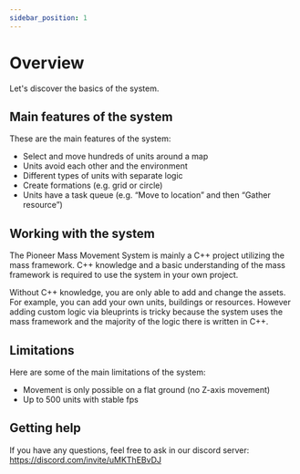 ```yaml
---
sidebar_position: 1
---
```


# Overview

Let's discover the basics of the system.

## Main features of the system

These are the main features of the system:

- Select and move hundreds of units around a map
- Units avoid each other and the environment
- Different types of units with separate logic
- Create formations (e.g. grid or circle)
- Units have a task queue (e.g. “Move to location” and then “Gather resource”)

## Working with the system

The Pioneer Mass Movement System is mainly a C++ project utilizing the mass framework. C++ knowledge and a basic understanding of the mass framework is required to use the system in your own project.

Without C++ knowledge, you are only able to add and change the assets. For example, you can add your own units, buildings or resources. However adding custom logic via bleuprints is tricky because the system uses the mass framework and the majority of the logic there is written in C++.

## Limitations

Here are some of the main limitations of the system:

- Movement is only possible on a flat ground (no Z-axis movement)
- Up to 500 units with stable fps

## Getting help

If you have any questions, feel free to ask in our discord server: https://discord.com/invite/uMKThEBvDJ
